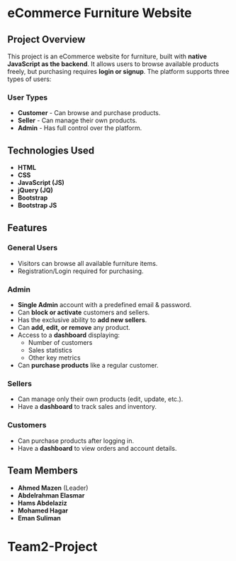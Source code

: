 # eCommerce Furniture Website

## Project Overview
This project is an eCommerce website for furniture, built with **native JavaScript as the backend**. It allows users to browse available products freely, but purchasing requires **login or signup**. The platform supports three types of users:

### User Types
- **Customer** - Can browse and purchase products.
- **Seller** - Can manage their own products.
- **Admin** - Has full control over the platform.

## Technologies Used
- **HTML**
- **CSS**
- **JavaScript (JS)**
- **jQuery (JQ)**
- **Bootstrap**
- **Bootstrap JS**

## Features

### General Users
- Visitors can browse all available furniture items.
- Registration/Login required for purchasing.

### Admin
- **Single Admin** account with a predefined email & password.
- Can **block or activate** customers and sellers.
- Has the exclusive ability to **add new sellers**.
- Can **add, edit, or remove** any product.
- Access to a **dashboard** displaying:
  - Number of customers
  - Sales statistics
  - Other key metrics
- Can **purchase products** like a regular customer.

### Sellers
- Can manage only their own products (edit, update, etc.).
- Have a **dashboard** to track sales and inventory.

### Customers
- Can purchase products after logging in.
- Have a **dashboard** to view orders and account details.

## Team Members
- **Ahmed Mazen** (Leader)
- **Abdelrahman Elasmar**
- **Hams Abdelaziz**
- **Mohamed Hagar**
- **Eman Suliman**

# Team2-Project
